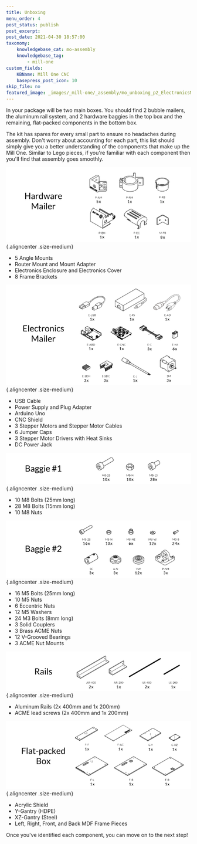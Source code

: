 ```yaml
---
title: Unboxing
menu_order: 4
post_status: publish
post_excerpt: 
post_date: 2021-04-30 18:57:00
taxonomy:
    knowledgebase_cat: mo-assembly
    knowledgebase_tag:
        - mill-one
custom_fields:
    KBName: Mill One CNC
    basepress_post_icon: 10
skip_file: no   
featured_image: _images/_mill-one/_assembly/mo_unboxing_p2_ElectronicsMailer.png
---
```


In your package will be two main boxes. You should find 2 bubble mailers, the aluminum rail system, and 2 hardware baggies in the top box and the remaining, flat-packed components in the bottom box.

The kit has spares for every small part to ensure no headaches during assembly. Don't worry about accounting for each part, this list should simply give you a better understanding of the components that make up the Mill One. Similar to Lego pieces, if you're familiar with each component then you'll find that assembly goes smoothly.

![](/_images/_mill-one/_assembly/mo_unboxing_p1_HardwareMailer.png){.aligncenter .size-medium}

<ul>
<li>5 Angle Mounts</li>
<li>Router Mount and Mount Adapter</li>
<li>Electronics Enclosure and Electronics Cover</li>
<li>8 Frame Brackets</li>
</ul>

![](/_images/_mill-one/_assembly/mo_unboxing_p2_ElectronicsMailer.png){.aligncenter .size-medium}

<ul>
<li>USB Cable</li>
<li>Power Supply and Plug Adapter</li>
<li>Arduino Uno</li>
<li>CNC Shield</li>
<li>3 Stepper Motors and Stepper Motor Cables</li>
<li>6 Jumper Caps</li>
<li>3 Stepper Motor Drivers with Heat Sinks</li>
<li>DC Power Jack</li>
</ul>

![](/_images/_mill-one/_assembly/mo_unboxing_p3_Bag1.png){.aligncenter .size-medium}
<ul>
<li>10 M8 Bolts (25mm long)</li>
<li>28 M8 Bolts (15mm long)</li>
<li>10 M8 Nuts</li>
</ul>

![](/_images/_mill-one/_assembly/mo_unboxing_p4_Bag2.png){.aligncenter .size-medium}
<ul>
<li>16 M5 Bolts (25mm long)</li>
<li>10 M5 Nuts</li>
<li>6 Eccentric Nuts</li>
<li>12 M5 Washers</li>
<li>24 M3 Bolts (8mm long)</li>
<li>3 Solid Couplers</li>
<li>3 Brass ACME Nuts</li>
<li>12 V-Grooved Bearings</li>
<li>3 ACME Nut Mounts</li>
</ul>

![](/_images/_mill-one/_assembly/mo_unboxing_p5_Rails.png){.aligncenter .size-medium}
<ul>
<li>Aluminum Rails (2x 400mm and 1x 200mm)</li>
<li>ACME lead screws (2x 400mm and 1x 200mm)</li>
</ul>

![](/_images/_mill-one/_assembly/mo_unboxing_p6_FlatPack.png){.aligncenter .size-medium}
<ul>
<li>Acrylic Shield</li>
<li>Y-Gantry (HDPE)</li>
<li>XZ-Gantry (Steel)</li>
<li>Left, Right, Front, and Back MDF Frame Pieces</li>
</ul>
Once you've identified each component, you can move on to the next step!
